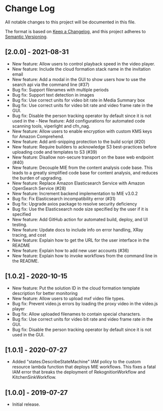 # Change Log
All notable changes to this project will be documented in this file.

The format is based on [Keep a Changelog](https://keepachangelog.com/en/1.0.0/),
and this project adheres to [Semantic Versioning](https://semver.org/spec/v2.0.0.html).


## [2.0.0] - 2021-08-31

- New feature: Allow users to control playback speed in the video player.
- New feature: Include the cloud formation stack name in the invitation email
- New feature: Add a modal in the GUI to show users how to use the search api via the command line (#37)
- Bug fix: Support filenames with multiple periods
- Bug fix: Support text detection in images
- Bug fix: Use correct units for video bit rate in Media Summary box
- Bug fix: Use correct units for video bit rate and video frame rate in the GUI.
- Bug fix: Disable the person tracking operator by default since it is not used in the - New feature: Add configurations for automated code scanning tools, viperlight and cfn_nag.
- New feature: Allow users to enable encryption with custom KMS keys for Amazon Comprehend.
- New feature: Add anti-snipping protection to the build script (#20)
- New feature: Require builders to acknowledge S3 best-practices before uploading code and templates to S3 (#39)
- New feature: Disallow non-secure transport on the base web endpoint (#40)
- New feature: Decouple MIE from the content analysis code base. This leads to a greatly simplified code base for content analysis, and reduces the burden of upgrading.
- New feature: Replace Amazon Elasticsearch Service with Amazon OpenSearch Service (#28)
- New feature: Increment backend implementation to MIE v3.0.2
- Bug fix: Fix Elasticsearch incompatibility error (#31)
- Bug fix: Upgrade axios package to resolve security deficiency
- Bug fix: Use the Elasticsearch node size specified by the user if it is specified
- New feature: Add GitHub action for automated build, deploy, and UI testing.
- New feature: Update docs to include info on error handling, XRay tracing, and cost
- New feature: Explain how to get the URL for the user interface in the README
- New feature: Explain how to add new user accounts (#36)
- New feature: Explain how to invoke workflows from the command line in the README.


## [1.0.2] - 2020-10-15

- New feature: Put the solution ID in the cloud formation template description for better monitoring
- New feature: Allow users to upload mxf video file types.
- Bug fix: Prevent video.js errors by loading the proxy video in the video.js player
- Bug fix: Allow uploaded filenames to contain special characters.
- Bug fix: Use correct units for video bit rate and video frame rate in the GUI.
- Bug fix: Disable the person tracking operator by default since it is not used in the GUI.

## [1.0.1] - 2020-07-27

- Added "states:DescribeStateMachine" IAM policy to the custom resource lambda function that deploys MIE workflows. This fixes a fatal IAM error that breaks the deployment of RekognitionWorkflow and KitchenSinkWorkflow.


## [1.0.0] - 2019-07-27
- Initial release.


